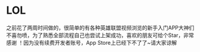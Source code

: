 # LOL
之前花了两周时间做的，很简单的有各种英雄联盟视频浏览的新手入门APP大神们不喜勿喷，为了熟悉全部流程自己也尝试上架成功，喜欢的朋友可给个Star，非常感谢 ！因为没有续费开发者账号，App Store上已经下不了了~请大家谅解
